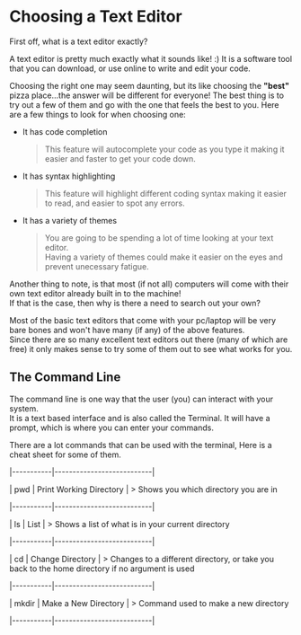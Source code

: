 # Choosing a Text Editor

First off, what is a text editor exactly?

A text editor is pretty much exactly what it sounds like! :)
It is a software tool that you can download, or use online to write and edit your code.  

Choosing the right one may seem daunting, but its like choosing the **"best"** pizza place...the answer will be different for everyone! 
The best thing is to try out a few of them and go with the one that feels the best to you. 
Here are a few things to look for when choosing one:

* It has code completion
  > This feature will autocomplete your code as you type it making it easier and faster to get your code down. 
* It has syntax highlighting
  > This feature will highlight different coding syntax making it easier to read, and easier to spot any errors. 
* It has a variety of themes
   > You are going to be spending a lot of time looking at your text editor.  
   Having a variety of themes could make it easier on the eyes and prevent unecessary fatigue. 
   
Another thing to note, is that most (if not all) computers will come with their own text editor already built in to the machine!  
If that is the case, then why is there a need to search out your own?

Most of the basic text editors that come with your pc/laptop will be very bare bones 
and won't have many (if any) of the above features.  
Since there are so many excellent text editors out there (many of which are free) 
it only makes sense to try some of them out to see what works for you. 

## The Command Line

The command line is one way that the user (you) can interact with your system.  
It is a text based interface and is also called the Terminal.  It will have a prompt, which is where you can enter
your commands.  

There are a lot commands that can be used with the terminal, 
Here is a cheat sheet for some of them. 

|-----------|---------------------------|

|     pwd   | Print Working Directory   |    > Shows you which directory you are in

|-----------|---------------------------|

|     ls    |          List             |    > Shows a list of what is in your current directory

|-----------|---------------------------|

|     cd    |    Change  Directory      |    > Changes to a different directory, or take you back to the home directory if no argument is used

|-----------|---------------------------|

|   mkdir   |   Make a New Directory    |    > Command used to make a new directory

|-----------|---------------------------|












